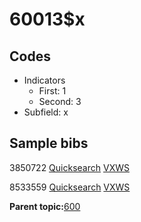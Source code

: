 # 60013$x

## Codes

-   Indicators
    -   First: 1
    -   Second: 3
-   Subfield: x

## Sample bibs

3850722 [Quicksearch](https://search.library.yale.edu/catalog/3850722) [VXWS](http://prodorbis.library.yale.edu:7014/vxws/GetHoldingsService?bibId=3850722)

8533559 [Quicksearch](https://search.library.yale.edu/catalog/8533559) [VXWS](http://prodorbis.library.yale.edu:7014/vxws/GetHoldingsService?bibId=8533559)

**Parent topic:**[600](../../tags/600/600.md)


